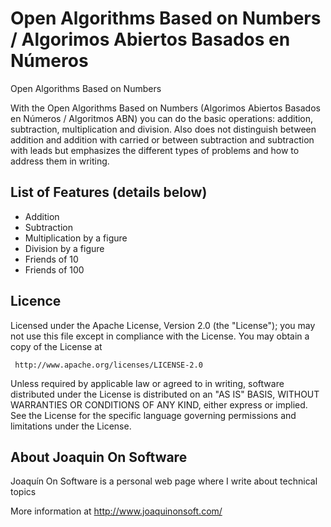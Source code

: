 Open Algorithms Based on Numbers / Algorimos Abiertos Basados en Números
===================

Open Algorithms Based on Numbers

With the Open Algorithms Based on Numbers  (Algorimos Abiertos Basados en Números / Algoritmos ABN)
you can do the basic operations: addition, subtraction, multiplication and division.
Also does not distinguish between addition and addition with carried or between subtraction and
subtraction with leads but emphasizes the different types of problems and how to address them in
writing.

## List of Features (details below)

- Addition
- Subtraction
- Multiplication by a figure
- Division by a figure
- Friends of 10
- Friends of 100

## Licence

Licensed under the Apache License, Version 2.0 (the "License");
you may not use this file except in compliance with the License.
You may obtain a copy of the License at

     http://www.apache.org/licenses/LICENSE-2.0

Unless required by applicable law or agreed to in writing, software
distributed under the License is distributed on an "AS IS" BASIS,
WITHOUT WARRANTIES OR CONDITIONS OF ANY KIND, either express or implied.
See the License for the specific language governing permissions and
limitations under the License.

## About Joaquin On Software

Joaquín On Software is a personal web page where I write about technical topics

More information at <http://www.joaquinonsoft.com/>

